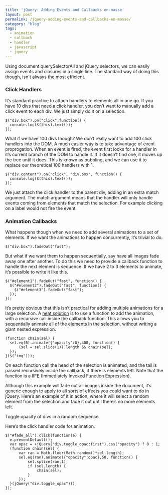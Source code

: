 ```yaml
---
title: 'jQuery: Adding Events and Callbacks en-masse'
layout: post
permalink: /jquery-adding-events-and-callbacks-en-masse/
category: "blog"
tags:
  - animation
  - callback
  - handler
  - javascript
  - jquery
---
```


Using document.querySelectorAll and jQuery selectors, we can easily assign events and closures in a single line. The standard way of doing this though, isn't always the most efficient.

### Click Handlers 

It&#8217;s standard practice to attach handlers to elements all in one go. If you have 10 divs that need a click handler, you don&#8217;t want to manually add a click event to each div. We just simply do it on a selection. 

    $("div.box").on("click",function() {
      console.log($(this).text());
    });
  
What if we have 100 divs though? We don&#8217;t really want to add 100 click handlers into the DOM. A much easier way is to take advantage of event proprogation. When an event is fired, the event first looks for a handler in it&#8217;s current branch of the DOM to handle it. If it doesn&#8217;t find one, it moves up the tree until it does. This is known as bubbling, and we can use it to replace our theoretical 100 handlers with 1. 

    $("div.content").on("click", "div.box", function() {
      console.log($(this).text());
    });
  
We just attach the click handler to the parent div, adding in an extra match argument. The match argument means that the handler will only handle events coming from elements that match the selection. For example clicking on a label would not fire the event. 

### Animation Callbacks 

What happens though when we need to add several animations to a set of elements. If we want the animations to happen concurrently, it&#8217;s trivial to do. 

    $("div.box").fadeOut("fast");

But what if we want them to happen sequentially, say have all images fade away one after another. To do this we need to provide a callback function to handle the next element is sequence. If we have 2 to 3 elements to animate, it&#8217;s possible to write it like this. 

    $("#element1").fadeOut("fast", function() {
      $("#element2").fadeOut("fast", function() {
        $("#element3").fadeOut("fast");
      });
    });

It&#8217;s pretty obvious that this isn&#8217;t practical for adding multiple animations for a large selection. A [neat solution](http://www.paulirish.com/2008/sequentially-chain-your-callbacks-in-jquery-two-ways/) is to use a function to add the animation, with a recursive call inside the callback function. This allows you to sequentially animate all of the elements in the selection, without writing a giant nested expression.   
  
    (function chain(sel) {
      sel.eq(0).animate({"opacity":0},400, function() {
          (sel = sel.slice(1)).length && chain(sel);
      });
    }($("img")));

On each function call the head of the selection is animated, and the tail is passed recursively inside the callback, if there is elements left. Note that the function is a [IIFE](http://en.wikipedia.org/wiki/Immediately-invoked_function_expression) (Immediately Invoked Function Expression).   
  
Although this example will fade out all images inside the document, it&#8217;s generic enough to apply to all sorts of effects you could want to do in jQuery. Here&#8217;s an example of it in action, where it will select a random element from the selection and fade it out until there&#8217;s no more elements left.   
  
<p id="fade_all">
  <a>Toggle opacity of divs in a random sequence</a>
</p>

Here&#8217;s the click handler code for animation.

    $("#fade_all").click(function(e) {
      e.preventDefault();
      var opac = +jQuery("div.toggle_opac:first").css("opacity") ? 0 : 1;
      (function chain(sel) {
          var ran = Math.floor(Math.random()*sel.length);
          sel.eq(ran).animate({"opacity":opac},50, function() {
              sel.splice(ran,1);
              if (sel.length) {
                  chain(sel);
              }
          });
      }(jQuery("div.toggle_opac")));
    });
